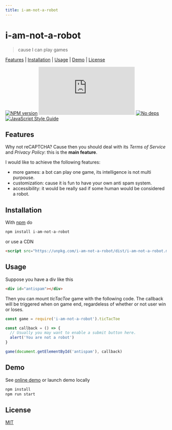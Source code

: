 ```yaml
---
title: i-am-not-a-robot
---
```

# i-am-not-a-robot

> cause I can play games

[Features](#features) |
[Installation](#installation) |
[Usage](#usage) |
[Demo](#demo) |
[License](#license)

[![NPM version](https://badge.fury.io/js/i-am-not-a-robot.svg)](http://badge.fury.io/js/i-am-not-a-robot)
[![Badge size](https://badge-size.herokuapp.com/fibo/i-am-not-a-robot/master/dist/i-am-not-a-robot.min.js)](https://github.com/fibo/i-am-not-a-robot/blob/master/dist/i-am-not-a-robot.min.js)
[![No deps](https://img.shields.io/badge/dependencies-none-green.svg)](https://github.com/fibo/i-am-not-a-robot)
[![JavaScript Style Guide](https://img.shields.io/badge/code_style-standard-brightgreen.svg)](https://standardjs.com)

## Features

Why not reCAPTCHA? Cause then you should deal with its *Terms of Service*
and *Privacy Policy*: this is the **main feature**.

I would like to achieve the following features:

* more games: a bot can play one game, its intelligence is not multi purpouse.
* customization: cause it is fun to have your own anti spam system.
* accessibility: it would be really sad if some human would be considered a robot.

## Installation

With [npm](https://npmjs.org/) do

```bash
npm install i-am-not-a-robot
```

or use a CDN

```html
<script src="https://unpkg.com/i-am-not-a-robot/dist/i-am-not-a-robot.min.js"></script>
```

## Usage

Suppose you have a div like this

```html
<div id="antispam"></div>
```

Then you can mount *ticTacToe* game with the following code. The callback
will be triggered when on game end, regardeless of whether or not user
win or loses.

```javascript
const game = require('i-am-not-a-robot').ticTacToe

const callback = () => {
  // Usually you may want to enable a submit button here.
  alert('You are not a robot')
}

game(document.getElementById('antispam'), callback)
```

## Demo

See [online demo](http://g14n.info/i-am-not-a-robot/demo.html)
or launch demo locally

```bash
npm install
npm run start
```

## License

[MIT](http://g14n.info/mit-license/)

